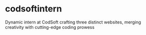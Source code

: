 # codsoftintern
Dynamic intern at CodSoft crafting three distinct websites, merging creativity with cutting-edge coding prowess
